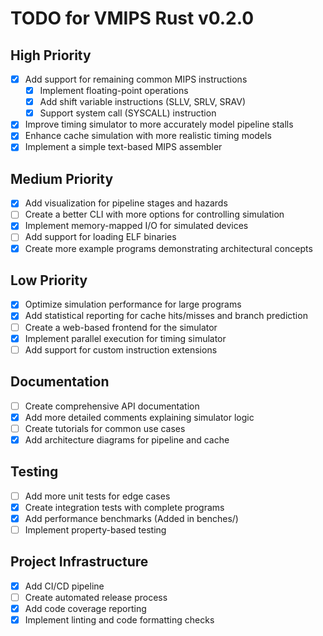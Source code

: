 # TODO for VMIPS Rust v0.2.0

## High Priority
- [x] Add support for remaining common MIPS instructions
  - [x] Implement floating-point operations
  - [x] Add shift variable instructions (SLLV, SRLV, SRAV)
  - [x] Support system call (SYSCALL) instruction
- [x] Improve timing simulator to more accurately model pipeline stalls
- [x] Enhance cache simulation with more realistic timing models
- [x] Implement a simple text-based MIPS assembler

## Medium Priority
- [x] Add visualization for pipeline stages and hazards
- [ ] Create a better CLI with more options for controlling simulation
- [x] Implement memory-mapped I/O for simulated devices
- [ ] Add support for loading ELF binaries
- [x] Create more example programs demonstrating architectural concepts

## Low Priority
- [x] Optimize simulation performance for large programs
- [x] Add statistical reporting for cache hits/misses and branch prediction
- [ ] Create a web-based frontend for the simulator
- [x] Implement parallel execution for timing simulator
- [ ] Add support for custom instruction extensions

## Documentation
- [ ] Create comprehensive API documentation
- [x] Add more detailed comments explaining simulator logic
- [ ] Create tutorials for common use cases
- [x] Add architecture diagrams for pipeline and cache

## Testing
- [ ] Add more unit tests for edge cases
- [x] Create integration tests with complete programs
- [x] Add performance benchmarks (Added in benches/)
- [ ] Implement property-based testing

## Project Infrastructure
- [x] Add CI/CD pipeline
- [ ] Create automated release process
- [x] Add code coverage reporting
- [x] Implement linting and code formatting checks